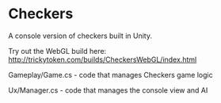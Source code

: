 # Checkers

A console version of checkers built in Unity.

Try out the WebGL build here:
http://trickytoken.com/builds/CheckersWebGL/index.html

Gameplay/Game.cs - code that manages Checkers game logic

Ux/Manager.cs - code that manages the console view and AI
